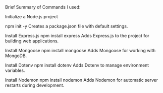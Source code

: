 Brief Summary of Commands I used:

Initialize a Node.js project

npm init -y
Creates a package.json file with default settings.

Install Express.js
npm install express
Adds Express.js to the project for building web applications.

Install Mongoose
npm install mongoose
Adds Mongoose for working with MongoDB.

Install Dotenv
npm install dotenv
Adds Dotenv to manage environment variables.

Install Nodemon
npm install nodemon
Adds Nodemon for automatic server restarts during development.